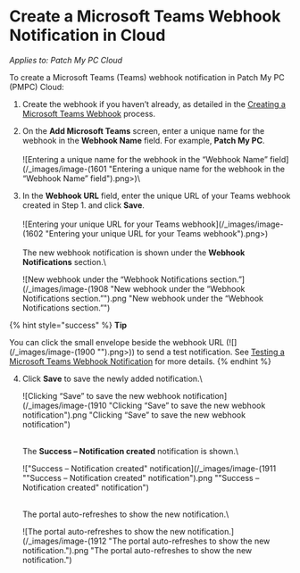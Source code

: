 # Create a Microsoft Teams Webhook Notification in Cloud

_Applies to: Patch My PC Cloud_

To create a Microsoft Teams (Teams) webhook notification in Patch My PC (PMPC) Cloud:

1. Create the webhook if you haven’t already, as detailed in the [Creating a Microsoft Teams Webhook](webhooks-reference/create-a-microsoft-teams-webhook.md) process.
2. On the **Add Microsoft Teams** screen, enter a unique name for the webhook in the **Webhook Name** field. For example, **Patch My PC**.\
   \
   ![Entering a unique name for the webhook in the “Webhook Name” field](/_images/image-(1601 "Entering a unique name for the webhook in the “Webhook Name” field").png>)\

3.  In the **Webhook URL** field, enter the unique URL of your Teams webhook created in Step 1. and click **Save**.\
    \
    ![Entering your unique URL for your Teams webhook](/_images/image-(1602 "Entering your unique URL for your Teams webhook").png>)\
    \
    The new webhook notification is shown under the **Webhook Notifications** section.\


    ![New webhook under the “Webhook Notifications section.”](/_images/image-(1908 "New webhook under the “Webhook Notifications section.”").png "New webhook under the “Webhook Notifications section.”")

{% hint style="success" %}
**Tip**

You can click the small envelope beside the webhook URL (![](/_images/image-(1900 "").png>)) to send a test notification. See [Testing a Microsoft Teams Webhook Notification](cloud-notifications-reference/test-a-microsoft-teams-webhook-notification-in-cloud.md) for more details.
{% endhint %}

4.  Click **Save** to save the newly added notification.\


    ![Clicking “Save” to save the new webhook notification](/_images/image-(1910 "Clicking “Save” to save the new webhook notification").png "Clicking “Save” to save the new webhook notification")

    \
    The **Success – Notification created** notification is shown.\


    ![&#x22;Success – Notification created&#x22; notification](/_images/image-(1911 "&#x22;Success – Notification created&#x22; notification").png "&#x22;Success – Notification created&#x22; notification")

    \
    The portal auto-refreshes to show the new notification.\


    ![The portal auto-refreshes to show the new notification.](/_images/image-(1912 "The portal auto-refreshes to show the new notification.").png "The portal auto-refreshes to show the new notification.")
